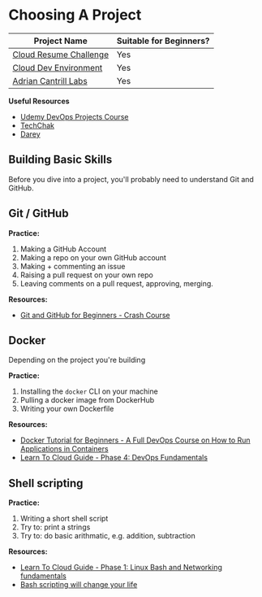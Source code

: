 
# Choosing A Project

| Project Name                                          | Suitable for Beginners? |
| ----------------------------------------------------- | ----------------------- |
| [Cloud Resume Challenge](./cloud-resume-challenge.md) | Yes                     |
| [Cloud Dev Environment](./cloud-dev-environment.md)   | Yes                     |
| [Adrian Cantrill Labs](./adrian-cantrill-labs.md)     | Yes                     |


**Useful Resources**
- [Udemy DevOps Projects Course](https://www.udemy.com/course/devopsprojects/?src=sac&kw=devops+projects)
- [TechChak](https://www.techchak.com/)
- [Darey](https://www.darey.io/)


## Building Basic Skills

Before you dive into a project, you'll probably need to understand Git and GitHub. 

## Git / GitHub

**Practice:**
1. Making a GitHub Account
1. Making a repo on your own GitHub account
2. Making + commenting an issue
3. Raising a pull request on your own repo
4. Leaving comments on a pull request, approving, merging.

**Resources:**
- [Git and GitHub for Beginners - Crash Course](https://www.youtube.com/watch?v=RGOj5yH7evk)

## Docker

Depending on the project you're building

**Practice:**
1. Installing the `docker` CLI on your machine
1. Pulling a docker image from DockerHub
1. Writing your own Dockerfile

**Resources:**
- [Docker Tutorial for Beginners - A Full DevOps Course on How to Run Applications in Containers](https://www.youtube.com/watch?v=fqMOX6JJhGo)
- [Learn To Cloud Guide - Phase 4: DevOps Fundamentals](https://learntocloud.guide/#/phase4/README) 

## Shell scripting

**Practice:**
1. Writing a short shell script
2. Try to: print a strings
3. Try to: do basic arithmatic, e.g. addition, subtraction

**Resources:**
- [Learn To Cloud Guide - Phase 1: Linux Bash and Networking fundamentals](https://learntocloud.guide/#/phase1/README?id=phase-1-linux-bash-and-networking-fundamentals)
- [Bash scripting will change your life](https://www.youtube.com/watch?v=7qd5sqazD7k)

